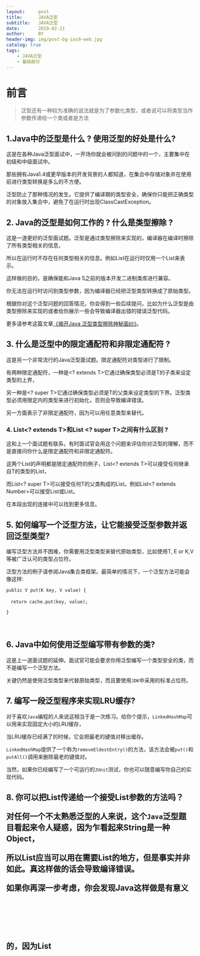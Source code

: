 ```yaml
---
layout:     post
title:      JAVA泛型
subtitle:   JAVA泛型
date:       2019-02-21
author:     BY
header-img: img/post-bg-ios9-web.jpg
catalog: true
tags:
    - JAVA泛型
    - 基础部分
---
```

# 前言

>泛型还有一种较为准确的说法就是为了参数化类型，或者说可以将类型当作参数传递给一个类或者是方法

## 1.Java中的泛型是什么 ? 使用泛型的好处是什么?


这是在各种Java泛型面试中，一开场你就会被问到的问题中的一个，主要集中在初级和中级面试中。

那些拥有Java1.4或更早版本的开发背景的人都知道，在集合中存储对象并在使用前进行类型转换是多么的不方便。

泛型防止了那种情况的发生。它提供了编译期的类型安全，确保你只能把正确类型的对象放入集合中，避免了在运行时出现ClassCastException。


## 2. Java的泛型是如何工作的 ? 什么是类型擦除 ?

这是一道更好的泛型面试题。泛型是通过类型擦除来实现的，编译器在编译时擦除了所有类型相关的信息，

所以在运行时不存在任何类型相关的信息。例如List<String>在运行时仅用一个List来表示。

这样做的目的，是确保能和Java 5之前的版本开发二进制类库进行兼容。

你无法在运行时访问到类型参数，因为编译器已经把泛型类型转换成了原始类型。

根据你对这个泛型问题的回答情况，你会得到一些后续提问，比如为什么泛型是由类型擦除来实现的或者给你展示一些会导致编译器出错的错误泛型代码。

更多请参考这篇文章[《揭开Java 泛型类型擦除神秘面纱》](http://mp.weixin.qq.com/s?__biz=MzI3ODcxMzQzMw==&mid=2247486903&idx=2&sn=2a22f3b39ad9474199fcc1b4b28493eb&chksm=eb538881dc240197276892c2247c6240d9b9054e7df9e365e1dece09313ff5aedcc3050bce22&scene=21#wechat_redirect)。


## 3. 什么是泛型中的限定通配符和非限定通配符 ?


这是另一个非常流行的Java泛型面试题。限定通配符对类型进行了限制。

有两种限定通配符，一种是<? extends T>它通过确保类型必须是T的子类来设定类型的上界，

另一种是<? super T>它通过确保类型必须是T的父类来设定类型的下界。泛型类型必须用限定内的类型来进行初始化，否则会导致编译错误。

另一方面<?>表示了非限定通配符，因为<?>可以用任意类型来替代。

### 4. List<? extends T>和List <? super T>之间有什么区别 ?


这和上一个面试题有联系，有时面试官会用这个问题来评估你对泛型的理解，而不是直接问你什么是限定通配符和非限定通配符。

这两个List的声明都是限定通配符的例子，List<? extends T>可以接受任何继承自T的类型的List，

而List<? super T>可以接受任何T的父类构成的List。例如List<? extends Number>可以接受List<Integer>或List<Float>。

在本段出现的连接中可以找到更多信息。

## 5. 如何编写一个泛型方法，让它能接受泛型参数并返回泛型类型?

编写泛型方法并不困难，你需要用泛型类型来替代原始类型，比如使用T, E or K,V等被广泛认可的类型占位符。

泛型方法的例子请参阅Java集合类框架。最简单的情况下，一个泛型方法可能会像这样:



    public V put(K key, V value) {
    
    　return cache.put(key, value);
    
    }

　  

## 6. Java中如何使用泛型编写带有参数的类?



这是上一道面试题的延伸。面试官可能会要求你用泛型编写一个类型安全的类，而不是编写一个泛型方法。

关键仍然是使用泛型类型来代替原始类型，而且要使用`JDK`中采用的标准占位符。



## 7. 编写一段泛型程序来实现LRU缓存?

对于喜欢`Java`编程的人来说这相当于是一次练习。给你个提示，`LinkedHashMap`可以用来实现固定大小的LRU缓存，

当LRU缓存已经满了的时候，它会把最老的键值对移出缓存。

`LinkedHashMap`提供了一个称为`removeEldestEntry()`的方法，该方法会被`put()`和`putAll()`调用来删除最老的键值对。

当然，如果你已经编写了一个可运行的`JUnit`测试，你也可以随意编写你自己的实现代码。


## 8. 你可以把List<String>传递给一个接受List<Object>参数的方法吗？



对任何一个不太熟悉泛型的人来说，这个`Java`泛型题目看起来令人疑惑，因为乍看起来String是一种Object，

所以List<String>应当可以用在需要List<Object>的地方，但是事实并非如此。真这样做的话会导致编译错误。

如果你再深一步考虑，你会发现Java这样做是有意义的，因为List<Object>可以存储任何类型的对象包括String, Integer等等，

而List<String>却只能用来存储Strings。　



    List<Object> objectList;
    List<String> stringList;
    objectList = stringList;

　

## 9. Array中可以用泛型吗?



这可能是Java泛型面试题中最简单的一个了，当然前提是你要知道`Array`事实上并不支持泛型，

这也是为什么Joshua Bloch在Effective Java一书中建议使用`List`来代替`Array`，

因为`List`可以提供编译期的类型安全保证，而`Array`却不能。



## 10. 如何阻止Java中的类型未检查的警告?


如果你把泛型和原始类型混合起来使用，例如下列代码，Java 5的javac编译器会产生类型未检查的警告，例如　　

    List<String> rawList = new ArrayList();